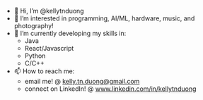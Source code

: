 - 👋 Hi, I’m @kellytnduong
- 👀 I’m interested in programming, AI/ML, hardware, music, and photography!
- 🌱 I’m currently developing my skills in:
     - Java
     - React/Javascript
     - Python
     - C/C++
- 📫 How to reach me: 
     - email me! @ kelly.tn.duong@gmail.com
     - connect on LinkedIn! @ www.linkedin.com/in/kellytnduong
